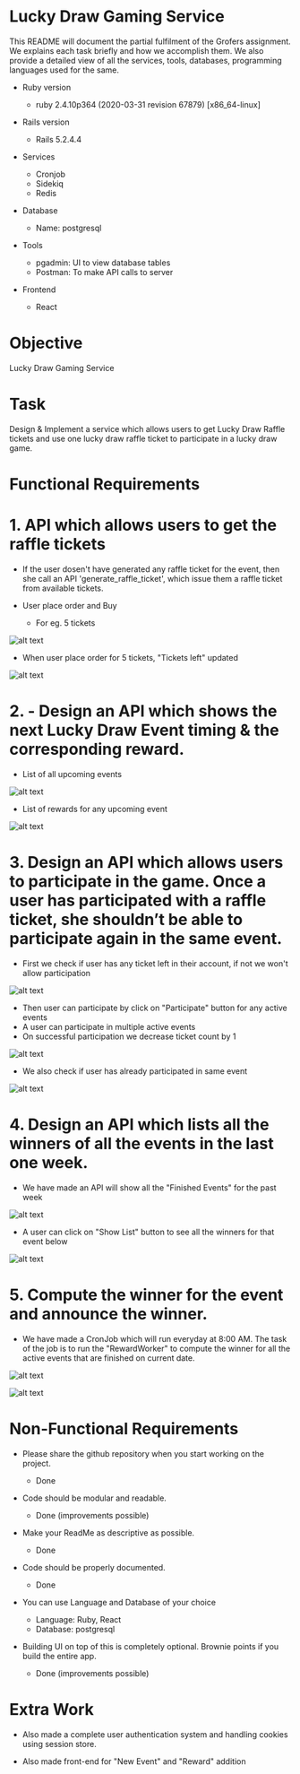 # Lucky Draw Gaming Service

This README will document the partial fulfilment of the Grofers assignment. We explains each task briefly and how we accomplish them. We also provide a detailed view of all the services, tools, databases, programming languages used for the same.

* Ruby version
    * ruby 2.4.10p364 (2020-03-31 revision 67879) [x86_64-linux]

* Rails version
    * Rails 5.2.4.4

* Services
    * Cronjob
    * Sidekiq
    * Redis

* Database
    * Name: postgresql

* Tools
    * pgadmin: UI to view database tables
    * Postman: To make API calls to server

* Frontend
    * React

# Objective
Lucky Draw Gaming Service

# Task
Design & Implement a service which allows users to get Lucky Draw Raffle tickets and use one lucky draw raffle ticket to participate in a lucky draw game.

# Functional Requirements

# 1. API which allows users to get the raffle tickets

* If the user dosen't have generated any raffle ticket for the event, then she call an API 'generate_raffle_ticket', which issue them a raffle ticket from available tickets.

* User place order and Buy 
    * For eg. 5 tickets

![alt text](https://github.com/Sanjit-Prasad/LuckyDraw/blob/main/images/1.1.png?raw=true)


* When user place order for 5 tickets, "Tickets left" updated

![alt text](https://github.com/Sanjit-Prasad/LuckyDraw/blob/main/images/1.2.png?raw=true)

# 2. - Design an API which shows the next Lucky Draw Event timing & the corresponding reward.

* List of all upcoming events

![alt text](https://github.com/Sanjit-Prasad/LuckyDraw/blob/main/images/2.1.png?raw=true)


* List of rewards for any upcoming event

![alt text](https://github.com/Sanjit-Prasad/LuckyDraw/blob/main/images/2.2.png?raw=true)


# 3. Design an API which allows users to participate in the game. Once a user has participated with a raffle ticket, she shouldn’t be able to participate again in the same event.

* First we check if user has any ticket left in their account, if not we won't allow participation

![alt text](https://github.com/Sanjit-Prasad/LuckyDraw/blob/main/images/3.1.png?raw=true)

* Then user can participate by click on "Participate" button for any active events
* A user can participate in multiple active events
* On successful participation we decrease ticket count by 1

![alt text](https://github.com/Sanjit-Prasad/LuckyDraw/blob/main/images/3.2.png?raw=true)


* We also check if user has already participated in same event

![alt text](https://github.com/Sanjit-Prasad/LuckyDraw/blob/main/images/3.3.png?raw=true)


# 4. Design an API which lists all the winners of all the events in the last one week.

* We have made an API will show all the "Finished Events" for the past week

![alt text](https://github.com/Sanjit-Prasad/LuckyDraw/blob/main/images/4.1.png?raw=true)


* A user can click on "Show List" button to see all the winners for that event below

![alt text](https://github.com/Sanjit-Prasad/LuckyDraw/blob/main/images/4.2.png?raw=true)

# 5. Compute the winner for the event and announce the winner.

* We have made a CronJob which will run everyday at 8:00 AM. The task of the job is to run the "RewardWorker" to compute the winner for all the active events that are finished on current date.

![alt text](https://github.com/Sanjit-Prasad/LuckyDraw/blob/main/images/5.1.png?raw=true)


![alt text](https://github.com/Sanjit-Prasad/LuckyDraw/blob/main/images/5.2.png?raw=true)

# Non-Functional Requirements

* Please share the github repository when you start working on the project.
    * Done

* Code should be modular and readable.
    * Done (improvements possible)

* Make your ReadMe as descriptive as possible.
    * Done

* Code should be properly documented.
    * Done

* You can use Language and Database of your choice
    * Language: Ruby, React
    * Database: postgresql

* Building UI on top of this is completely optional. Brownie points if you build the entire app.
    * Done (improvements possible)

# Extra Work

* Also made a complete user authentication system and handling cookies using session store.

* Also made front-end for "New Event" and "Reward" addition